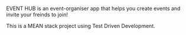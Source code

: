 EVENT HUB is an event-organiser app that helps you create events and invite your freinds to join!

This is a MEAN stack project using Test Driven Development.